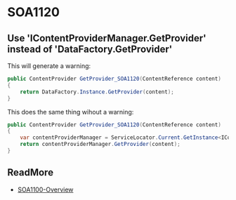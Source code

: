 # SOA1120

## Use 'IContentProviderManager.GetProvider' instead of 'DataFactory.GetProvider'

This will generate a warning:

```C#
public ContentProvider GetProvider_SOA1120(ContentReference content)
{
	return DataFactory.Instance.GetProvider(content);
}
```

This does the same thing wihout a warning:

```C#
public ContentProvider GetProvider_SOA1120(ContentReference content)
{
	var contentProviderManager = ServiceLocator.Current.GetInstance<IContentProviderManager>();
	return contentProviderManager.GetProvider(content);
}
```

## ReadMore

- [SOA1100-Overview](https://github.com/Stekeblad/stekeblad.optimizely.analyzers/blob/master/doc/Analyzers/SOA1100-Overview.md)
